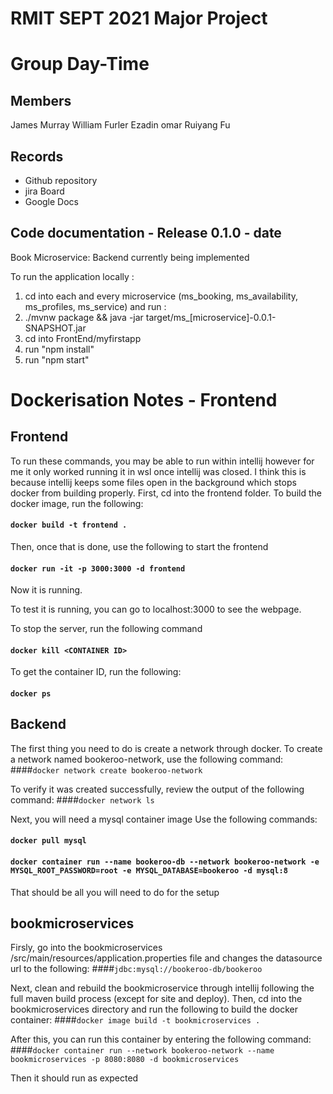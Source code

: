 # RMIT SEPT 2021 Major Project

# Group Day-Time

## Members
James Murray
William Furler
Ezadin omar
Ruiyang Fu

## Records

* Github repository 
* jira Board 
* Google Docs 

	
## Code documentation - Release 0.1.0 - date
Book Microservice: Backend currently being implemented
  

To run the application locally : 
1) cd into each and every microservice (ms_booking, ms_availability, ms_profiles, ms_service) and run :
2) ./mvnw package && java -jar target/ms_[microservice]-0.0.1-SNAPSHOT.jar
3) cd into FrontEnd/myfirstapp
4) run "npm install"
5) run "npm start"

# Dockerisation Notes - Frontend

## Frontend
To run these commands, you may be able to run within intellij however for me it only worked running it in wsl once intellij was closed. I think this is because intellij keeps some files open in the background which stops docker from building properly.
First, cd into the frontend folder.
To build the docker image, run the following:
#### `docker build -t frontend .`

Then, once that is done, use the following to start the frontend
#### `docker run -it -p 3000:3000 -d frontend`

Now it is running.

To test it is running, you can go to localhost:3000 to see the webpage.

To stop the server, run the following command
#### `docker kill <CONTAINER ID>`

To get the container ID, run the following:
#### `docker ps`

## Backend
The first thing you need to do is create a network through docker. 
To create a network named bookeroo-network, use the following command:
####`docker network create bookeroo-network`

To verify it was created successfully, review the output of the following command:
####`docker network ls`

Next, you will need a mysql container image
Use the following commands:
#### `docker pull mysql`
#### `docker container run --name bookeroo-db --network bookeroo-network -e MYSQL_ROOT_PASSWORD=root -e MYSQL_DATABASE=bookeroo -d mysql:8`

That should be all you will need to do for the setup

## bookmicroservices
Firsly, go into the bookmicroservices /src/main/resources/application.properties file and changes the datasource url to the following: 
####`jdbc:mysql://bookeroo-db/bookeroo`

Next, clean and rebuild the bookmicroservice through intellij following the full maven build process (except for site and deploy).
Then, cd into the bookmicroservices directory and run the following to build the docker container:
####`docker image build -t bookmicroservices .`

After this, you can run this container by entering the following command:
####`docker container run --network bookeroo-network --name bookmicroservices -p 8080:8080 -d bookmicroservices`

Then it should run as expected


